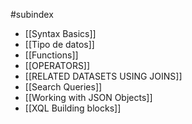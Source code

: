 #subindex 

- [[Syntax Basics]]
- [[Tipo de datos]]
- [[Functions]]
- [[OPERATORS]]
- [[RELATED DATASETS USING JOINS]]
- [[Search Queries]]
- [[Working with JSON Objects]]
- [[XQL Building blocks]]
